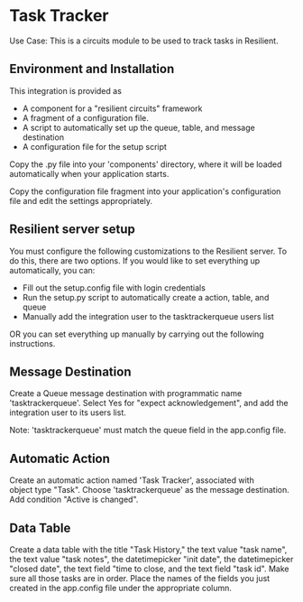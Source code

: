 Task Tracker
=============


Use Case: This is a circuits module to be used to track tasks in Resilient.  


## Environment and Installation

This integration is provided as
* A component for a "resilient circuits" framework
* A fragment of a configuration file.
* A script to automatically set up the queue, table, and message destination
* A configuration file for the setup script

Copy the .py file into your 'components' directory, where it will be
loaded automatically when your application starts.

Copy the configuration file fragment into your application's configuration
file and edit the settings appropriately.


## Resilient server setup

You must configure the following customizations to the Resilient server.
To do this, there are two options. If you would like to set everything up
automatically, you can:
* Fill out the setup.config file with login credentials
* Run the setup.py script to automatically create a action, table, and queue
* Manually add the integration user to the tasktrackerqueue users list

OR you can set everything up manually by carrying out the following 
instructions. 


## Message Destination

Create a Queue message destination with programmatic name 'tasktrackerqueue'.
Select Yes for "expect acknowledgement", and add the integration user
to its users list.

Note: 'tasktrackerqueue' must match the queue field in the app.config file.

## Automatic Action

Create an automatic action named 'Task Tracker', associated with  
object type "Task".  Choose 'tasktrackerqueue' as the message destination.  
Add condition "Active is changed".

## Data Table

Create a data table with the title "Task History," the text value "task name",
the text value "task notes", the datetimepicker "init date", the 
datetimepicker "closed date", the text field "time to close, and the text field
"task id". Make sure all those tasks are in order. Place the names of the
fields you just created in the app.config file under the appropriate column.

